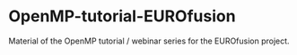 # OpenMP-tutorial-EUROfusion
Material of the OpenMP tutorial / webinar series for the EUROfusion project.

